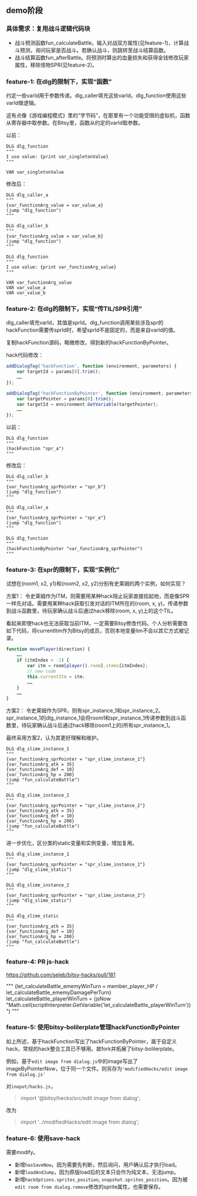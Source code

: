 ## demo阶段


### 具体需求：复用战斗逻辑代码块

- 战斗预测函数fun_calculateBattle。输入对战双方属性(见feature-1)，计算战斗预测，询问玩家是否战斗。若确认战斗，则跳转至战斗结算函数。
- 战斗结算函数fun_afterBattle。将预测时算出的血量损失和获得金钱修改玩家属性，移除怪物SPR(见feature-2)。

### feature-1: 在dlg的限制下，实现“函数”

约定一些varId用于参数传递。dlg_caller填充这些varId，dlg_function使用这些varId做逻辑。

这有点像《游戏编程模式》里的“字节码”，在那里有一个功能受限的虚拟机，函数从寄存器中取参数。在Bitsy里，函数从约定的varId取参数。

以前：
```
DLG dlg_function
"""
I use value: {print var_singletonValue}
"""

VAR var_singletonValue
```

修改后：
```
DLG dlg_caller_a
"""
{var_functionArg_value = var_value_a}
(jump "dlg_function")
"""

DLG dlg_caller_b
"""
{var_functionArg_value = var_value_b}
(jump "dlg_function")
"""

DLG dlg_function
"""
I use value: {print var_functionArg_value}
"""

VAR var_functionArg_value
VAR var_value_a
VAR var_value_b
```

### feature-2: 在dlg的限制下，实现“传TIL/SPR引用”

dlg_caller填充varId，其值是sprId。dlg_function调用某些涉及spr的hackFunction需要传sprId时，希望sprId不是固定的，而是来自varId的值。

复制hackFunction源码，略微修改，得到新的hackFunctionByPointer。

hack代码修改：
```js
addDialogTag('hackFunction', function (environment, parameters) {
    var targetId = params[0].trim();
    ……
});

addDialogTag('hackFunctionByPointer', function (environment, parameters) {
    var targetPointer = params[0].trim();
    var targetId = environment.GetVariable(targetPointer);
    ……
});
```

以前：
```
DLG dlg_function
"""
(hackFunction "spr_a")
"""
```

修改后：
```
DLG dlg_caller_b
"""
{var_functionArg_sprPointer = "spr_b"}
(jump "dlg_function")
"""

DLG dlg_caller_a
"""
{var_functionArg_sprPointer = "spr_a"}
(jump "dlg_function")
"""

DLG dlg_function
"""
(hackFunctionByPointer "var_functionArg_sprPointer")
"""
```

### feature-3: 在spr的限制下，实现“实例化”

试想在(room1, x2, y1)和(room2, x2, y2)分别有史莱姆的两个实例，如何实现？

方案1：
令史莱姆作为ITM，则需要用某种hack阻止玩家直接拾起他，而是像SPR一样先对话。需要用某种hack获取引发对话的ITM所在的(room, x, y)，传递参数到战斗函数里，待玩家确认战斗后通过hack移除(room, x, y)上的这个TIL。

看起来即使hack也无法获取当前ITM，一定需要Bitsy修改代码。个人分析需要改如下代码，将currentItm作为Bitsy的成员，否则本地变量itm不会以其它方式被记录。
```js
function movePlayer(direction) {
    ……
    if (itmIndex > -1) {
        var itm = room[player().room].items[itmIndex];
        // new code
        this.currentItm = itm;
		……
	}
    ……
}
```

方案2：
令史莱姆作为SPR，则有spr_instance_1和spr_instance_2。spr_instance_1的dlg_instance_1会将room1和spr_instance_1传递参数到战斗函数里，待玩家确认战斗后通过hack移除(room1上的)所有spr_instance_1。

最终采用方案2，认为其更好理解和维护。

```
DLG dlg_slime_instance_1
"""
{var_functionArg_sprPointer = "spr_slime_instance_1"}
{var_functionArg_atk = 35}
{var_functionArg_def = 10}
{var_functionArg_hp = 200}
(jump "fun_calculateBattle")
"""

DLG dlg_slime_instance_2
"""
{var_functionArg_sprPointer = "spr_slime_instance_2"}
{var_functionArg_atk = 35}
{var_functionArg_def = 10}
{var_functionArg_hp = 200}
(jump "fun_calculateBattle")
"""
```

进一步优化，区分类的static变量和实例变量，增加复用。

```
DLG dlg_slime_instance_1
"""
{var_functionArg_sprPointer = "spr_slime_instance_1"}
(jump "dlg_slime_static")
"""

DLG dlg_slime_instance_2
"""
{var_functionArg_sprPointer = "spr_slime_instance_2"}
(jump "dlg_slime_static")
"""

DLG dlg_slime_static
"""
{var_functionArg_atk = 35}
{var_functionArg_def = 10}
{var_functionArg_hp = 200}
(jump "fun_calculateBattle")
"""
```

### feature-4: PR js-hack

https://github.com/seleb/bitsy-hacks/pull/181

"""
{let_calculateBattle_ememyWinTurn = member_player_HP / let_calculateBattle_ememyDamagePerTurn}
let_calculateBattle_playerWinTurn = (jsNow "Math.ceil(scriptInterpreter.GetVariable('let_calculateBattle_playerWinTurn'))")
"""

### feature-5: 使用bitsy-bolilerplate管理hackFunctionByPointer

如上所述，基于hackFunction写出了hackFunctionByPointer，属于自定义hack，常规的hack整合工具已不够用。故fork并拓展了bitsy-bolilerplate。

例如，基于`edit image from dialog.js`中的image写出了imageByPointerNow，位于同一个文件。则另存为`'modifiedHacks/edit image from dialog.js'`

对`inoput/hacks.js`，

> import '@bitsy/hecks/src/edit image from dialog';

改为

> import '../modifiedHacks/edit image from dialog';


### feature-6: 使用save-hack

需要modify。

- 新增`hasSaveNow`，因为需要先判断，然后询问，用户确认后才执行load。
- 新增`loadAndJump`，因为原版load后的文本只会作为纯文本，无法jump。
- 新增`hackOptions.sprites_position`, `snapshot.sprites_position`。因为被`edit room from dialog.remove`修改的sprite属性，也需要保存。


